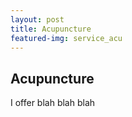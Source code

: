 ```yaml
---
layout: post
title: Acupuncture
featured-img: service_acu
---
```


## Acupuncture

I offer blah blah blah
